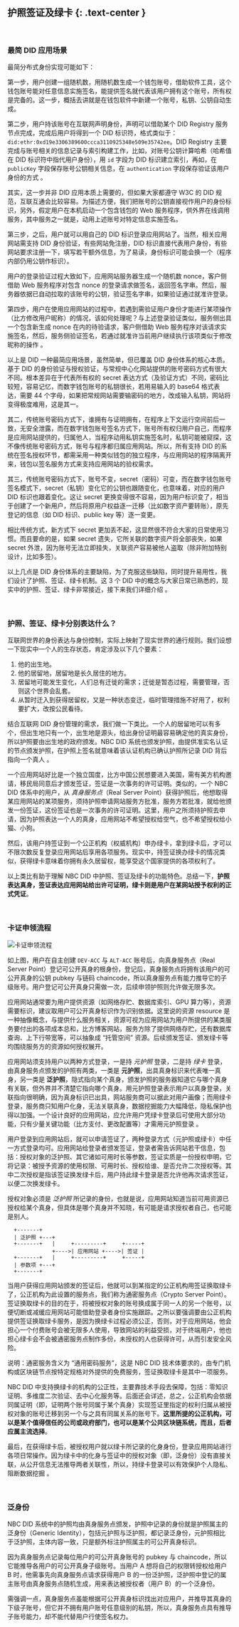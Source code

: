护照签证及绿卡 {: .text-center }
-----------

&nbsp;

### 最简 DID 应用场景

最简分布式身份实现可能如下：

第一步，用户创建一组随机数，用随机数生成一个钱包账号，借助软件工具，这个钱包账号能对任意信息实施签名，能提供签名就代表该用户拥有这个账号，所有权是完备的。这一步，概括去讲就是在钱包软件中新建一个账号，私钥、公钥自动生成。

第二步，用户持该账号在互联网声明身份，声明可以借助某个 DID Registry 服务节点完成，完成后用户将得到一个 DID 标识符，格式类似于： `did:ethr:0xd19e3306389600ccca3110925348e509e35742ee`。DID Registry 主要完成与账号相关的信息记录与索引构建工作，比如，对账号公钥计算哈希（哈希值在 DID 标识符中指代用户身份），用 `id` 字段为 DID 标识建立索引，再如，在 `publicKey` 字段保存账号公钥相关信息，在 `authentication` 字段保存验证该用户身份的方式 。

其实，这一步并非 DID 应用本质上需要的，但如果大家都遵守 W3C 的 DID 规范，互联互通会比较容易。为描述方便，我们把账号的公钥直接视作用户的身份标识，另外，假定用户在本机启动一个包含钱包的 Web 服务程序，供外界在线调用服务，其中服务之一就是，动用上述账号对特定信息实施签名。

第三步，之后，用户就可以用自己的 DID 标识登录应用网站了。当然，相关应用网站需支持 DID 身份验证，有些网站免注册，DID 标识直接代表用户身份，有些网站要求注册一下，填写若干额外信息，为了易读，身份标识可能会换一个（程序内部仍用公钥作标识）。

用户的登录验证过程大致如下，应用网站服务器生成一个随机数 nonce，客户侧借助 Web 服务程序对包含 nonce 的登录请求做签名，返回签名字串。然后，服务器依据已自动拉取的该账号的公钥，验证签名字串，如果验证通过就准许登录。

第四步，用户在使用应用网站的过程中，若遇到需验证用户身份才能进行某项操作（比方修改用户昵称）的情况，该如何处理呢？与上述登录验证类似，服务侧出具一个包含新生成 nonce 在内的待验请求，客户侧借助 Web 服务程序对该请求实施签名，然后，服务侧验证签名，若通过就准许当前用户继续执行该项类似于修改昵称的操作 。

以上是 DID 一种最简应用场景，虽然简单，但已覆盖 DID 身份体系的核心本质。基于 DID 的身份验证与授权验证，与常规中心化网站提供的账号密码方式有很大不同。根本差异在于代表所有权的 secret 表达方式（及验证方式）不同，密码比较短，容易记忆，而数字钱包账号的私钥很长，若用易输入的 base64 格式表达，需要 44 个字母，如果把常规网站需要输密码的地方，改成输入私钥，网站将变得极度难用，这是其一。

其二，传统账号密码方式下，谁拥有与证明拥有，在程序上下文运行空间前后一致，无安全泄露，而在数字钱包账号签名方式下，账号所有权归用户自己，而程序是应用网站提供的，归属他人，当程序动用私钥实施签名时，私钥可能被窥探，这不像传统账号密码方式，账号与程序都归属应用网站。所以，所有支持 DID 的系统在签名授权环节，都需采用一种类似钱包的独立程序，与应用网站的程序隔离开来，钱包以签名服务方式来支持应用网站的验权需求。

其三，传统账号密码方式下，账号不变，secret（密码）可变，而在数字钱包账号签名模式下，secret（私钥）变化它的公钥也跟随变化，也意味着，对应的用户 DID 标识也跟着变化。这让 secret 更换变得很不容易，因为用户标识变了，相当于创建了一个新用户，然后将原用户权益逐一迁移（比如数字资产要转账），原先登记的信息（如 DID 标识、public key 等）逐一变更。

相比传统方式，新方式下 secret 更加丢不起，这显然很不符合大家的日常使用习惯。而且要命的是，如果 secret 遗失，它所关联的数字资产将全部丧失，如果 secret 外泄，因为账号无法立即挂失，关联资产容易被他人盗取（除非附加特别设计，比如多签）。

以上几点是 DID 身份体系的主要缺陷，为了克服这些缺陷，同时提升易用性，我们设计了护照、签证、绿卡机制。这 3 个 DID 中的概念与大家日常已熟悉的，现实中的护照、签证、绿卡非常接近，接下来我们详细介绍 。

&nbsp;

### 护照、签证、绿卡分别表达什么？

互联网世界的身份表达与身份控制，实际上映射了现实世界的通行规则。我们设想一下现实中一个人的生存状态，肯定涉及以下几个要素：

1. 他的出生地。
2. 他的居留地，居留地是长久居住的地方。
3. 居留地可能发生变化，人们总有迁徙的需求；迁徙是暂态过程，需要管理，否则这个世界会乱套。
4. 从暂时迁入到获得居留权，又是一种状态变迁，临时管理措施不好用了，权利要扩大，改按公民看待。

结合互联网 DID 身份管理的需求，我们做一下类比。一个人的居留地可以有多个，但出生地只有一个，出生地是源头，给出身份证明最容易确定他的真实身份，所以护照要由出生地的政府颁发。NBC DID 系统也颁发护照，由提供准实名认证的节点颁发护照，在护照上签名就意味着该认证机构已确认护照所记录 DID 背后指向一个真人 。

一个应用网站好比是一个独立国度，比方中国公民想要进入美国，需有美方机构邀请，移民局同意后才颁发签证，签证是一次事务的许可证明。类似的，一个 NBC DID 体系中的用户，从 *真身服务点*（Real Server Point）获得护照后，他想取得某应用网站的某项服务，须持护照申请网站服务方批准，服务方若批准，就给他颁发一份签证，这份签证也是一次事务的许可证明。这里，用户之所须持护照去申请，因为护照表达一个人的真身，应用网站不希望授权给空气，也不希望授权给小猫、小狗。

然后，该用户持签证到一个公正机构（权威机构）申办绿卡，拿到绿卡后，才可以不限次数反复登录应用网站后享用各项服务。现实中，持签证换办绿卡的情况类似，获得绿卡意味着你拥有永久居留权，能享受这个国家提供的各项权利了。

以上类比有助于理解 NBC DID 中护照、签证及绿卡的功能特色。总结一下，**护照表达真身，签证表达应用网站给出许可证明，绿卡则是用户在某网站授予权利的正式凭证**。

&nbsp;

### 卡证申领流程

![卡证申领流程](res/workflow.gif)

如上图，用户在自主创建 `DEV-ACC` 与 `ALT-ACC` 账号后，向真身服务点（Real Server Point）登记可公开真身的根身份，登记后，真身服务点将拥有该用户的可公开真身的公钥 pubkey 与链码 chaincode，所以真身服务点有能力推导它的子级账号。用户登记可公开真身只需做一次，后续申领护照则允许做无限多次。

应用网站通常要为用户提供资源（如网络存贮、数据库索引、GPU 算力等），资源需要标识，建议取用户可公开真身标识作为识别依据。这里说的资源 resource 是一种抽像概念，与提供什么服务相关，资源可视为应用网站为用户所提供的某类服务要付出的各项成本总和，比方博客网站，服务方除了提供网络存贮，还有数据库查询、上下行带宽等，可以抽象成 “托管空间” 资源。后续颁发签证、颁发绿卡等均围绕服务方的资源如何授权展开。

应用网站须支持用户以两种方式登录，一是持 *元护照* 登录，二是持 *绿卡* 登录，由真身服务点颁发的护照有两类，一类是 **元护照**，出具真身标识来代表唯一真身，另一类是 **泛护照**，隐式指向某个真身，颁发护照的服务器知道它与哪个真身有关联，但外界并不清楚它指向哪个真身。用元护照登录表示用户以真身登录，关联指向很明确，因为真身标识已出具，网站服务商可以据此对用户画像；而用绿卡登录，服务商只知用户化身，无法关联真身，数据挖掘能力大幅降低，隐私保护也得以加强。一个设计良好的应用网站，应允许用户凭绿卡登录后可使用大部分功能，只有少量关键功能（比方支付、更改配置等）才需用元护照登录 。

用户登录到应用网站后，就可以申请签证了，两种登录方式（元护照或绿卡）中任一方式登录均可。应用网站给登录者颁发签证，登录者需告诉网站若干信息，包括：授权对象的泛护照、其它诸如可用时长等参数，签证实质是一份授权申明，它将记录：被授予资源的使用权限、可用时长、授权给谁、是否允许二次授权等。其中二次授权是指该签证换发绿卡后，用户持此绿卡登录是否允许他再次请求签证，以便二次换发绿卡。

授权对象必须是 *泛护照* 所记录的身份，也就是说，应用网站知道当前可用资源已授权给某个真身，但具体是哪个真身并不知晓，有可能是请求授权者自己，也可能是别人。

```
  +-------+
  | 泛护照 +---+
  +-------+   |     +---------+     +-----+
              +---->| 应用网站 +---->| 签证 |
  +-------+   |     +---------+     +-----+
  | 参数项 +---+
  +-------+
```

当用户获得应用网站颁发的签证后，他就可以到某指定的公正机构用签证换取绿卡了，公正机构为此设置的服务点，我们称为通密服务点（Crypto Server Point）。签证换取绿卡的目的在于，将被授权对象的账号换成属于同一人的另一个账号，以便切断或减缓应用网站可能借助登录者身份实施跟踪。之所以要强调要由公正机构提供签证换取绿卡服务，是因为换绿卡过程必须公正，否则，对于应用网站，他会担心一个付费账号会被无限多人使用，导致网站的利益受损，对于终端用户，他也担心绿卡会不会被通密服务点制作多份，未授权的人也获得许可，从而引发安全风险。

说明：通密服务含义为 “通用密码服务”，这是 NBC DID 技术体要求的，由专门机构或区块链节点按特定规格对外提供的免费服务，签证换取绿卡是其中一项服务。

NBC DID 中支持换绿卡的机构的公正性，主要靠技术手段去保障，包括：零知识证明、多维度二次验证、去中心化服务等。后面还会详述，总之，公正机构会依据同属证明（即，证明两个账号同属于某个真身）实现签证里指定的权利归属从被授权对象的账号迁移到另一个与之具有同属关系的账号下。**这里所提的公正机构，可以是某个值得信任的公司或政府部门，也可以是某个公共区块链系统，而且，后者应属主流选择**。

最后，在获得绿卡后，被授权用户就以绿卡所记录的化身身份，登录应用网站进行各项日常操作。因为绿卡中的化身与签证中的授权对象（即，泛身份）没有直接关联，从公开信息无法推导两者关联性，所以，持绿卡登录可以有效保护个人隐私、阻断数据挖掘 。

&nbsp;

### 泛身份

NBC DID 系统中的护照均由真身服务点颁发，护照中记录的身份就是护照属主的泛身份（Generic Identity），包括元护照与泛护照，都记录泛身份，元护照相比于泛护照，主体内容一致，只是额外标注护照属主的可公开真身标识。

因为真身服务点记录每位用户的可公开真身账号的 pubkey 与 chaincode，所以它能推导各用户的可公开真身子级账号。当用户 A 想将自己的权限转授权给用户 B 时，他需事先向真身服务点请求获得用户 B 的一份泛护照，泛护照中登记的属主账号由真身服务点随机生成，用来表达被授权者（用户 B）的一个泛身份。

需强调一点，真身服务点虽能根据可公开真身标识找出对应用户，并推导其真身的下级子账号，但它并不拥有用户账号任意级别的私钥，所以，真身服务点具有推导子账号能力，却不能代替用户行使签名权力。

